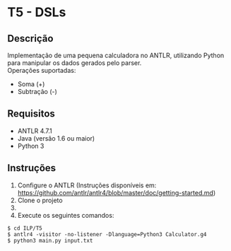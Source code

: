 # T5 - DSLs  

## Descrição  
Implementação de uma pequena calculadora no ANTLR, utilizando Python para manipular os dados gerados pelo parser.  
Operações suportadas:
* Soma (+)
* Subtração (-)

## Requisitos  
* ANTLR 4.7.1  
* Java (versão 1.6 ou maior)  
* Python 3

## Instruções  
1. Configure o ANTLR (Instruções disponíveis em: https://github.com/antlr/antlr4/blob/master/doc/getting-started.md)  
1. Clone o projeto  
1. 
1. Execute os seguintes comandos:
```
$ cd ILP/T5
$ antlr4 -visitor -no-listener -Dlanguage=Python3 Calculator.g4
$ python3 main.py input.txt
```
